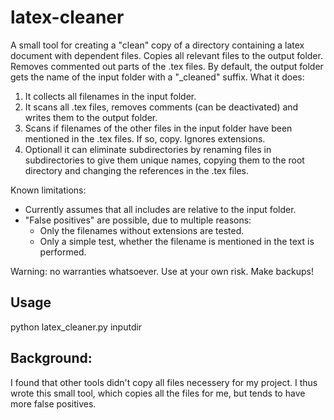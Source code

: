 # latex-cleaner
A small tool for creating a "clean" copy of a directory containing a latex document with dependent files.
Copies all relevant files  to the output folder. Removes commented out parts of the .tex files. By default, the output folder gets the name of the input folder with a "_cleaned" suffix.
What it does:
1. It collects all filenames in the input folder.
2. It scans all .tex files, removes comments (can be deactivated) and writes them to the output folder.
3. Scans if filenames of the other files in the input folder have been mentioned in the .tex files. If so, copy. Ignores extensions.
4. Optionall it can eliminate subdirectories by renaming files in subdirectories to give them unique names, copying them to the root directory and changing the references in the .tex files.

Known limitations: 
- Currently assumes that all includes are relative to the input folder.
- "False positives" are possible, due to multiple reasons:
  - Only the filenames without extensions are tested.
  - Only a simple test, whether the filename is mentioned in the text is performed. 

Warning: no warranties whatsoever. Use at your own risk. Make backups!

## Usage
python latex_cleaner.py inputdir

## Background: 
I found that other tools didn't copy all files necessery for my project. I thus wrote this small tool, which copies all the files for me, but tends to have more false positives.
